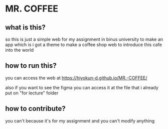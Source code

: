 # MR. COFFEE

## what is this?

so this is just a simple web for my assignment in binus university to make an app which is i got a theme to make a coffee shop web to introduce this cafe into the world

## how to run this?

you can access the web at https://hiyokun-d.github.io/MR.-COFFEE/

also if you want to see the figma you can access it at the file that i already put on "for lecture" folder

## how to contribute?

you can't because it's for my assignment and you can't modify anything

